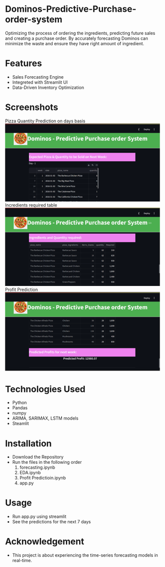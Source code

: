# Dominos-Predictive-Purchase-order-system
Optimizing the process of ordering the ingredients, predicting future sales and creating a purchase order. By accurately forecasting Dominos can minimize the waste and ensure they have right amount of ingredient.

# Features 
* Sales Forecasting Engine
* Integreted with Streamlit UI
* Data-Driven Inventory Optimization

  
# Screenshots
Pizza Quantity Prediction on days basis
![alt text](https://github.com/AruRaja11/Dominos-Predictive-Purchase-order-system/blob/dfc81a4670d76fb38c46f5d54b9a97ebaabe57a9/Screenshots/Landing.png)
Incredients required table
![alt text](https://github.com/AruRaja11/Dominos-Predictive-Purchase-order-system/blob/cf846b27cc6296471956090aa95262d97e22a02b/Screenshots/page2.png)
Profit Prediction
![alt text](https://github.com/AruRaja11/Dominos-Predictive-Purchase-order-system/blob/a2fbb7b4c67b77f10f49db586d5ae866969cd46d/Screenshots/page3.png)

# Technologies Used
* Python
* Pandas
* numpy
* ARIMA, SARIMAX, LSTM models
* Steamlit
# Installation 
* Download the Repository
* Run the files in the following order
    1. forecasting.ipynb
    2. EDA.ipynb
    3. Profit Predictioin.ipynb
    4. app.py
# Usage
* Run app.py using streamlit
* See the predictions for the next 7 days
# Acknowledgement
* This project is about experiencing the time-series forecasting models in real-time.

